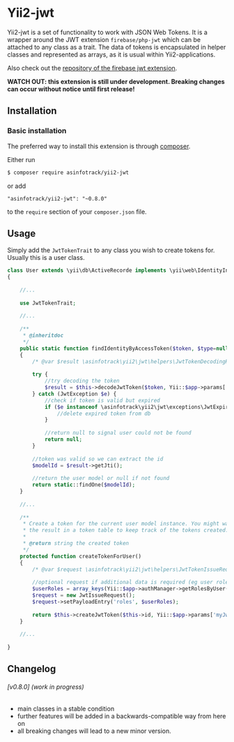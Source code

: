 # Yii2-jwt
Yii2-jwt is a set of functionality to work with JSON Web Tokens. It is a wrapper around the JWT extension
`firebase/php-jwt` which can be attached to any class as a trait. The data of tokens is encapsulated in
helper classes and represented as arrays, as it is usual within Yii2-applications.

Also check out the [repository of the firebase jwt extension](https://github.com/firebase/php-jwt).

__WATCH OUT: this extension is still under development. Breaking changes can occur without notice until first release!__

## Installation

### Basic installation

The preferred way to install this extension is through [composer](http://getcomposer.org/download/).

Either run

```bash
$ composer require asinfotrack/yii2-jwt
```

or add

```
"asinfotrack/yii2-jwt": "~0.8.0"
```

to the `require` section of your `composer.json` file.

## Usage

Simply add the `JwtTokenTrait` to any class you wish to create tokens for. Usually this is a user class.

```php
class User extends \yii\db\ActiveRecorde implements \yii\web\IdentityInterface
{
	
	//...
	
	use JwtTokenTrait;
	
	//...
	
	/**
	 * @inheritdoc
	 */
	public static function findIdentityByAccessToken($token, $type=null)
	{
		/* @var $result \asinfotrack\yii2\jwt\helpers\JwtTokenDecodingResult */
	
		try {
			//try decoding the token
			$result = $this->decodeJwtToken($token, Yii::$app->params['myJwtTokenSecret'], true, true);
		} catch (JwtException $e) {
			//check if token is valid but expired
			if ($e instanceof \asinfotrack\yii2\jwt\exceptions\JwtExpiredException) {
				//delete expired token from db
			}
			
			//return null to signal user could not be found
			return null;
		}
		
		//token was valid so we can extract the id
		$modelId = $result->getJti();
		
		//return the user model or null if not found
		return static::findOne($modelId);
	}
	
	//...
	
	/**
	 * Create a token for the current user model instance. You might want to persist
	 * the result in a token table to keep track of the tokens created.
	 *
	 * @return string the created token
	 */
	protected function createTokenForUser()
	{
		/* @var $request \asinfotrack\yii2\jwt\helpers\JwtTokenIssueRequest */
	
		//optional request if additional data is required (eg user roles)
		$userRoles = array_keys(Yii::$app->authManager->getRolesByUser($this->id));
		$request = new JwtIssueRequest();
		$request->setPayloadEntry('roles', $userRoles);
		
		return $this->createJwtToken($this->id, Yii::$app->params['myJwtTokenSecret'], $request);
	}
	
	//...
	
}
``` 

## Changelog

###### [v0.8.0] (work in progress)
- main classes in a stable condition
- further features will be added in a backwards-compatible way from here on
- all breaking changes will lead to a new minor version.
